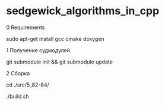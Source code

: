 # sedgewick_algorithms_in_cpp

0 Requirements

sudo apt-get install gcc cmake doxygen

1 Получение судмодулей

git submodule init && git submodule update

2 Сборка

cd ./src/5_82-84/

./build.sh
